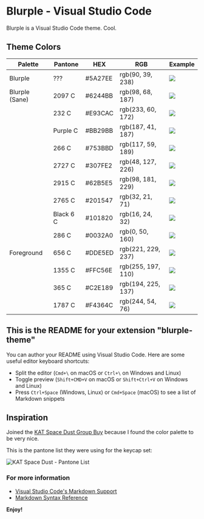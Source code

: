 # Blurple - Visual Studio Code

Blurple is a Visual Studio Code theme. Cool.

## Theme Colors

| Palette        | Pantone   | HEX     | RGB                | Example                                           |
| -------------- | --------- | ------- | ------------------ | ------------------------------------------------- |
| Blurple        | ???       | #5A27EE | rgb(90, 39, 238)   | ![](https://via.placeholder.com/32/5A27EE/5A27EE) |
| Blurple (Sane) | 2097 C    | #6244BB | rgb(98, 68, 187)   | ![](https://via.placeholder.com/32/6244BB/6244BB) |
|                | 232 C     | #E93CAC | rgb(233, 60, 172)  | ![](https://via.placeholder.com/32/E93CAC/E93CAC) |
|                | Purple C  | #BB29BB | rgb(187, 41, 187)  | ![](https://via.placeholder.com/32/BB29BB/BB29BB) |
|                | 266 C     | #753BBD | rgb(117, 59, 189)  | ![](https://via.placeholder.com/32/753BBD/753BBD) |
|                | 2727 C    | #307FE2 | rgb(48, 127, 226)  | ![](https://via.placeholder.com/32/307FE2/307FE2) |
|                | 2915 C    | #62B5E5 | rgb(98, 181, 229)  | ![](https://via.placeholder.com/32/62B5E5/62B5E5) |
|                | 2765 C    | #201547 | rgb(32, 21, 71)    | ![](https://via.placeholder.com/32/201547/201547) |
|                | Black 6 C | #101820 | rgb(16, 24, 32)    | ![](https://via.placeholder.com/32/101820/101820) |
|                | 286 C     | #0032A0 | rgb(0, 50, 160)    | ![](https://via.placeholder.com/32/0032A0/0032A0) |
| Foreground     | 656 C     | #DDE5ED | rgb(221, 229, 237) | ![](https://via.placeholder.com/32/DDE5ED/DDE5ED) |
|                | 1355 C    | #FFC56E | rgb(255, 197, 110) | ![](https://via.placeholder.com/32/FFC56E/FFC56E) |
|                | 365 C     | #C2E189 | rgb(194, 225, 137) | ![](https://via.placeholder.com/32/C2E189/C2E189) |
|                | 1787 C    | #F4364C | rgb(244, 54, 76)   | ![](https://via.placeholder.com/32/F4364C/F4364C) |

## This is the README for your extension "blurple-theme"

You can author your README using Visual Studio Code. Here are some useful editor keyboard shortcuts:

- Split the editor (`Cmd+\` on macOS or `Ctrl+\` on Windows and Linux)
- Toggle preview (`Shift+CMD+V` on macOS or `Shift+Ctrl+V` on Windows and Linux)
- Press `Ctrl+Space` (Windows, Linux) or `Cmd+Space` (macOS) to see a list of Markdown snippets

## Inspiration

Joined the [KAT Space Dust Group Buy](https://geekhack.org/index.php?topic=107942.0) because I found the color palette to be very nice.

This is the pantone list they were using for the keycap set:

![KAT Space Dust - Pantone List](https://i.imgur.com/E2rt5VA.png)

### For more information

- [Visual Studio Code's Markdown Support](http://code.visualstudio.com/docs/languages/markdown)
- [Markdown Syntax Reference](https://help.github.com/articles/markdown-basics/)

**Enjoy!**
